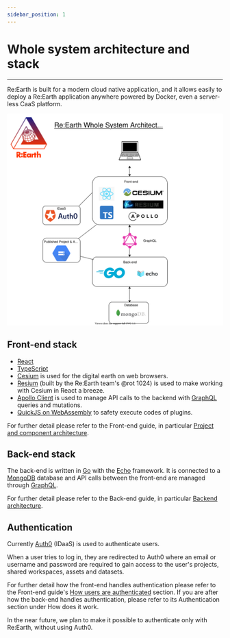 ```yaml
---
sidebar_position: 1
---
```


# Whole system architecture and stack
------

Re:Earth is built for a modern cloud native application, and it allows easily to deploy a Re:Earth application anywhere powered by Docker, even a server-less CaaS platform.

![image_0](./architecture.svg)
## Front-end stack

- [React](https://reactjs.org/)
- [TypeScript](https://www.typescriptlang.org/)
- [Cesium](https://cesium.com/platform/cesiumjs/) is used for the digital earth on web browsers.
- [Resium](https://github.com/reearth/resium) (built by the Re:Earth team's @rot 1024) is used to make working with Cesium in React a breeze.
- [Apollo Client](https://github.com/apollographql/apollo-client) is used to manage API calls to the backend with [GraphQL](https://graphql.org/) queries and mutations.
- [QuickJS on WebAssembly](https://github.com/justjake/quickjs-emscripten) to safety execute codes of plugins.

For further detail please refer to the Front-end guide, in particular [Project and component architecture](/developer-guide/frontend/architecture).

## Back-end stack

The back-end is written in [Go](https://golang.org/) with the [Echo](https://echo.labstack.com/) framework. It is connected to a [MongoDB](https://www.mongodb.com/) database  and API calls between the front-end are managed through [GraphQL](https://graphql.org/).

For further detail please refer to the Back-end guide, in particular [Backend architecture](/developer-guide/backend/architecture).

## Authentication

Currently [Auth0](https://auth0.com) (IDaaS) is used to authenticate users.

When a user tries to log in, they are redirected to Auth0 where an email or username and password are required to gain access to the user's projects, shared workspaces, assets and datasets.

For further detail how the front-end handles authentication please refer to the Front-end guide's [How users are authenticated](/developer-guide/frontend/authentication) section. If you are after how the back-end handles authentication, please refer to its Authentication  section under How does it work. 

In the near future, we plan to make it possible to authenticate only with Re:Earth, without using Auth0.

